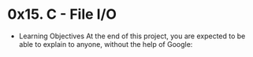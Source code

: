 # 0x15. C - File I/O

* Learning Objectives
At the end of this project, you are expected to be able to explain to anyone, without the help of Google:
